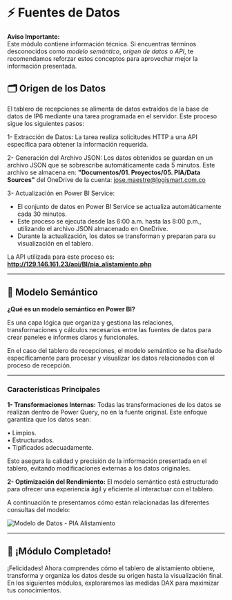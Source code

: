 # ⚡ Fuentes de Datos

<p class="tip">
    <strong>Aviso Importante:</strong>
    <br>
    Este módulo contiene información técnica. Si encuentras términos desconocidos como <em>modelo semántico</em>, <em>origen de datos</em> o <em>API</em>, te recomendamos reforzar estos conceptos para aprovechar mejor la información presentada.
</p>

## 🗂️ Origen de los Datos

El tablero de recepciones se alimenta de datos extraídos de la base de datos de IP6 mediante una tarea programada en el servidor. Este proceso sigue los siguientes pasos:

1- Extracción de Datos: La tarea realiza solicitudes HTTP a una API específica para obtener la información requerida.  

2- Generación del Archivo JSON: Los datos obtenidos se guardan en un archivo JSON que se sobrescribe automáticamente cada 5 minutos. Este archivo se almacena en: **"Documentos/01. Proyectos/05. PIA/Data Sources"** del OneDrive de la cuenta: jose.maestre@logismart.com.co  

3- Actualización en Power BI Service: 
- El conjunto de datos en Power BI Service se actualiza automáticamente cada 30 minutos.  
- Este proceso se ejecuta desde las 6:00 a.m. hasta las 8:00 p.m., utilizando el archivo JSON almacenado en OneDrive.  
- Durante la actualización, los datos se transforman y preparan para su visualización en el tablero.  

La API utilizada para este proceso es:
**http://129.146.161.23/api/BI/pia_alistamiento.php**

---

## 🧩 Modelo Semántico

**¿Qué es un modelo semántico en Power BI?**

Es una capa lógica que organiza y gestiona las relaciones, transformaciones y cálculos necesarios entre las fuentes de datos para crear paneles e informes claros y funcionales.

En el caso del tablero de recepciones, el modelo semántico se ha diseñado específicamente para procesar y visualizar los datos relacionados con el proceso de recepción.

---

### Características Principales

**1- Transformaciones Internas:** Todas las transformaciones de los datos se realizan dentro de Power Query, no en la fuente original. Este enfoque garantiza que los datos sean:

• Limpios.  
• Estructurados.  
• Tipificados adecuadamente.  

Esto asegura la calidad y precisión de la información presentada en el tablero, evitando modificaciones externas a los datos originales.

**2- Optimización del Rendimiento:** El modelo semántico está estructurado para ofrecer una experiencia ágil y eficiente al interactuar con el tablero. 

A continuación te presentamos cómo están relacionadas las diferentes consultas del modelo:

<img src="https://josemaestreb.github.io/docs.pia/_asset/02_alistamiento/11-modelo-semantico.png" alt="Modelo de Datos - PIA Alistamiento" loading="lazy"/>  

---

## 🎉 ¡Módulo Completado!

¡Felicidades! Ahora comprendes cómo el tablero de alistamiento obtiene, transforma y organiza los datos desde su origen hasta la visualización final. En los siguientes módulos, exploraremos las medidas DAX para maximizar tus conocimientos.